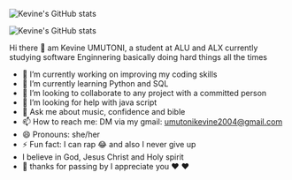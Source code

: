 ![Kevine's GitHub stats](https://github-readme-stats.vercel.app/api?username=simplykevine&show_icons=true&theme=transparent)

![Kevine's GitHub stats](https://github-readme-stats.vercel.app/api/top-langs/?username=simplykevine&show_icons=true&theme=transparent)


Hi there 👋
am Kevine UMUTONI, a student at ALU and ALX 
currently studying software Enginnering basically doing hard things all the times

- 🔭 I’m currently working on improving my coding skills 
- 🌱 I’m currently learning Python and SQL
- 👯 I’m looking to collaborate to any project with a committed person 
- 🤔 I’m looking for help with java script 
- 💬 Ask me about music, confidence and bible
- 📫 How to reach me: DM via my gmail: umutonikevine2004@gmail.com 
- 😄 Pronouns: she/her
- ⚡ Fun fact: I can rap 😂 and also I never give up
- I believe in God, Jesus Christ and  Holy spirit 
- 🎈 thanks for passing by I appreciate you ♥ ♥ 
